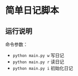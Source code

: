 # 简单日记脚本

## 运行说明

命令参数：

- `python main.py w` 写日记
- `python main.py r` 读日记
- `python main.py i` 初始化日记
